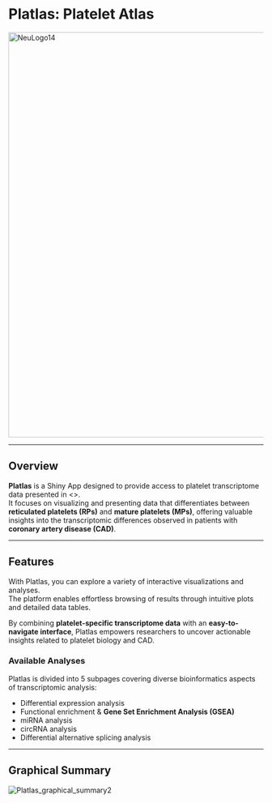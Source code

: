 # Platlas: Platelet Atlas

<img width="800" alt="NeuLogo14" src="https://github.com/user-attachments/assets/2ba19ad6-5016-468e-9908-446e35b28b8e" />

---

## Overview  

**Platlas** is a Shiny App designed to provide access to platelet transcriptome data presented in <>.  
It focuses on visualizing and presenting data that differentiates between **reticulated platelets (RPs)** and **mature platelets (MPs)**, offering valuable insights into the transcriptomic differences observed in patients with **coronary artery disease (CAD)**.  

---

## Features  

With Platlas, you can explore a variety of interactive visualizations and analyses.  
The platform enables effortless browsing of results through intuitive plots and detailed data tables.  

By combining **platelet-specific transcriptome data** with an **easy-to-navigate interface**, Platlas empowers researchers to uncover actionable insights related to platelet biology and CAD.  

### Available Analyses  

Platlas is divided into 5 subpages covering diverse bioinformatics aspects of transcriptomic analysis:  

- Differential expression analysis  
- Functional enrichment & **Gene Set Enrichment Analysis (GSEA)**  
- miRNA analysis  
- circRNA analysis  
- Differential alternative splicing analysis  

---

## Graphical Summary  

![Platlas_graphical_summary2](https://github.com/user-attachments/assets/b97d3c89-1a46-4e3d-8aa7-9d30c6202c22)










